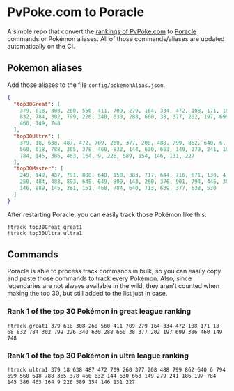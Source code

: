 # PvPoke.com to Poracle
A simple repo that convert the [rankings of PvPoke.com](https://pvpoke.com/rankings/) to [Poracle](https://github.com/KartulUdus/PoracleJS) commands or Pokémon aliases. 
All of those commands/aliases are updated automatically on the CI.

## Pokemon aliases
Add those aliases to the file `config/pokemonAlias.json`. 

<!-- aliases-start -->
```json
{
  "top30Great": [
    379, 618, 308, 260, 560, 411, 709, 279, 164, 334, 472, 108, 171, 18, 68,
    832, 784, 302, 799, 226, 340, 630, 288, 660, 38, 377, 202, 197, 699, 386,
    460, 149, 748
  ],
  "top30Ultra": [
    379, 18, 638, 487, 472, 709, 260, 377, 208, 488, 799, 862, 640, 6, 794, 699,
    560, 618, 788, 365, 378, 460, 832, 144, 630, 663, 149, 279, 241, 186, 197,
    784, 145, 386, 463, 164, 9, 226, 589, 154, 146, 131, 227
  ],
  "top30Master": [
    249, 149, 487, 791, 888, 648, 150, 383, 717, 644, 716, 671, 130, 473, 643,
    250, 484, 483, 893, 645, 649, 809, 143, 260, 376, 901, 794, 445, 382, 635,
    146, 889, 145, 381, 151, 468, 784, 640, 713, 639, 377, 638, 530
  ]
}
```
<!-- aliases-end -->

After restarting Poracle, you can easily track those Pokémon like this:
```shell
!track top30Great great1
!track top30Ultra ultra1
```

## Commands
Poracle is able to process track commands in bulk, so you can easily copy and paste those commands to track every Pokémon. 
Also, since legendaries are not always available in the wild, they aren't counted when making the top 30, but still added to the list just in case.

### Rank 1 of the top 30 Pokémon in great league ranking
<!-- top30great-start -->
```
!track great1 379 618 308 260 560 411 709 279 164 334 472 108 171 18 68 832 784 302 799 226 340 630 288 660 38 377 202 197 699 386 460 149 748
```
<!-- top30great-end -->

### Rank 1 of the top 30 Pokémon in ultra league ranking
<!-- top30ultra-start -->
```
!track ultra1 379 18 638 487 472 709 260 377 208 488 799 862 640 6 794 699 560 618 788 365 378 460 832 144 630 663 149 279 241 186 197 784 145 386 463 164 9 226 589 154 146 131 227
```
<!-- top30ultra-end -->
